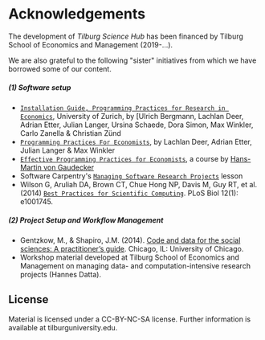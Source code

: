 # Acknowledgements

The development of *Tilburg Science Hub* has been financed by Tilburg School of Economics
and Management (2019-...).

We are also grateful to the following "sister" initiatives from which we have
borrowed some of our content.

##### (1) Software setup
* [`Installation Guide, Programming Practices for Research in Economics`](https://pp4rs.github.io/installation-guide/), University of Zurich, by [Ulrich Bergmann, Lachlan Deer, Adrian Etter, Julian Langer, Ursina Schaede, Dora Simon, Max Winkler, Carlo Zanella & Christian Zünd
* [`Programming Practices For Economists`](pp4rs.github.io/2017-uzh), by Lachlan Deer, Adrian Etter, Julian Langer & Max Winkler
* [`Effective Programming Practices for Economists`](http://wiwi.uni-bonn.de/gaudecker/teaching/prog_econ_slides.html#prog-econ-slides), a course by [Hans-Martin von Gaudecker](http://wiwi.uni-bonn.de/gaudecker/index.html)
* Software Carpentry's [`Managing Software Research Projects`](https://swcarpentry.github.io/managing-research-software-projects/) lesson
* Wilson G, Aruliah DA, Brown CT, Chue Hong NP, Davis M, Guy RT, et al. (2014) [`Best Practices for Scientific Computing`](https://doi.org/10.1371/journal.pbio.1001745). PLoS Biol 12(1): e1001745.

##### (2) Project Setup and Workflow Management
* Gentzkow, M., & Shapiro, J.M. (2014). [Code and data for the social sciences: A practitioner’s guide](https://home.bi.no/charlotte.ostergaard/students/CodeAndData.pdf). Chicago, IL: University of Chicago.
* Workshop material developed at Tilburg School of Economics and Management on managing data- and computation-intensive research projects (Hannes Datta).

## License

Material is licensed under a CC-BY-NC-SA license. Further information is available at tilburguniversity.edu.
